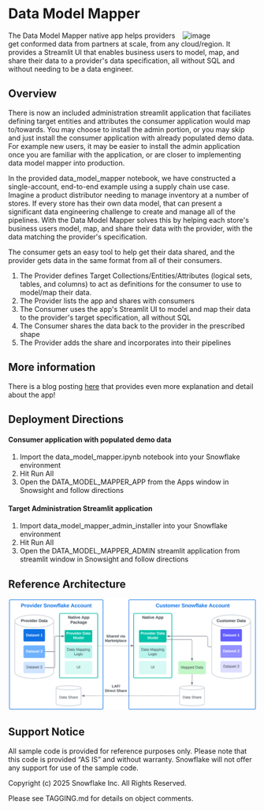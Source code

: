 # Data Model Mapper
<a href="https://emerging-solutions-toolbox.streamlit.app/">
    <img src="https://github.com/user-attachments/assets/aa206d11-1d86-4f32-8a6d-49fe9715b098" alt="image" width="150" align="right";">
</a>

The Data Model Mapper native app helps providers get conformed data from partners at scale, from any cloud/region.  It provides a Streamlit UI that enables business users to model, map, and share their data to a provider's data specification, all without SQL and without needing to be a data engineer.

## Overview
There is now an included administration streamlit application that faciliates defining target entities and attributes the consumer application would map to/towards. You may choose to install the admin portion, or you may skip and just install the consumer application with already populated demo data. For example new users, it may be easier to install the admin application once you are familiar with the application, or are closer to implementing data model mapper into production.

In the provided data_model_mapper notebook, we have constructed a single-account, end-to-end example using a supply chain use case.  Imagine a product distributor needing to manage inventory at a number of stores.  If every store has their own data model, that can present a significant data engineering challenge to create and manage all of the pipelines.  With the Data Model Mapper solves this by helping each store's business users model, map, and share their data with the provider, with the data matching the provider's specification.


The consumer gets an easy tool to help get their data shared, and the provider gets data in the same format from all of their consumers.

1. The Provider defines Target Collections/Entities/Attributes (logical sets, tables, and columns) to act as definitions for the consumer to use to model/map their data.
2. The Provider lists the app and shares with consumers
3. The Consumer uses the app's Streamlit UI to model and map their data to the provider's target specification, all without SQL
4. The Consumer shares the data back to the provider in the prescribed shape
5. The Provider adds the share and incorporates into their pipelines

## More information
There is a blog posting  [here](https://medium.com/snowflake/data-model-mapper-a-snowflake-native-app-for-data-collaboration-at-scale-️-a641f14f5699) that provides even more explanation and detail about the app!

## Deployment Directions

#### Consumer application with populated demo data
1. Import the data_model_mapper.ipynb notebook into your Snowflake environment
2. Hit Run All
3. Open the DATA_MODEL_MAPPER_APP from the Apps window in Snowsight and follow directions

#### Target Administration Streamlit application
1. Import data_model_mapper_admin_installer into your Snowflake environment
2. Hit Run All
3. Open the DATA_MODEL_MAPPER_ADMIN streamlit application from streamlit window in Snowsight and follow directions

## Reference Architecture
![Reference Architecture](reference-architecture.png)

## Support Notice
All sample code is provided for reference purposes only. Please note that this code is provided “AS IS” and without warranty.  Snowflake will not offer any support for use of the sample code.

Copyright (c) 2025 Snowflake Inc. All Rights Reserved.

Please see TAGGING.md for details on object comments.